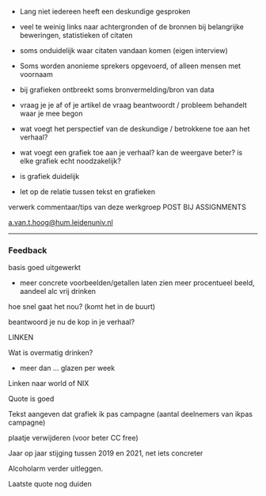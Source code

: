 - Lang niet iedereen heeft een deskundige gesproken
- veel te weinig links naar achtergronden of de bronnen bij belangrijke beweringen, statistieken of citaten
- soms onduidelijk waar citaten vandaan komen (eigen interview)
- Soms worden anonieme sprekers opgevoerd, of alleen mensen met voornaam
- bij grafieken ontbreekt soms bronvermelding/bron van data

- vraag je je af of je artikel de vraag beantwoordt / probleem behandelt waar je mee begon
- wat voegt het perspectief van de deskundige / betrokkene toe aan het verhaal?
- wat voegt een grafiek toe aan je verhaal? kan de weergave beter? is elke grafiek echt noodzakelijk?
- is grafiek duidelijk
- let op de relatie tussen tekst en grafieken

verwerk commentaar/tips van deze werkgroep
POST BIJ ASSIGNMENTS

a.van.t.hoog@hum.leidenuniv.nl

---
### Feedback

basis goed uitgewerkt
- meer concrete voorbeelden/getallen laten zien
meer procentueel beeld, aandeel alc vrij drinken

hoe snel gaat het nou? (komt het in de buurt)

beantwoord je nu de kop in je verhaal?

LINKEN

Wat is overmatig drinken?
- meer dan ... glazen per week

Linken naar world of NIX

Quote is goed

Tekst aangeven dat grafiek ik pas campagne
(aantal deelnemers van ikpas campagne)

plaatje verwijderen (voor beter CC free)

Jaar op jaar stijging tussen 2019 en 2021, net iets concreter

Alcoholarm verder uitleggen.

Laatste quote nog duiden
